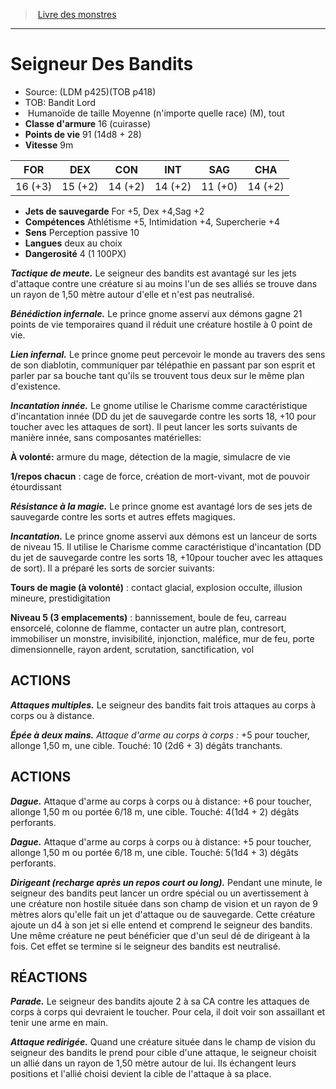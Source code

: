 ﻿> [Livre des monstres](tome_of_beasts.md)

---

# Seigneur Des Bandits

- Source: (LDM p425)(TOB p418)
- TOB: Bandit Lord
-  Humanoïde de taille Moyenne (n'importe quelle race) (M), tout
- **Classe d'armure** 16 (cuirasse)
- **Points de vie** 91 (14d8 + 28)
- **Vitesse** 9m

|FOR|DEX|CON|INT|SAG|CHA|
|---|---|---|---|---|---|
|16 (+3)|15 (+2)|14 (+2)|14 (+2)|11 (+0)|14 (+2)|

- **Jets de sauvegarde** For +5, Dex +4,Sag +2
- **Compétences** Athlétisme +5, Intimidation +4, Supercherie +4
- **Sens** Perception passive 10
- **Langues** deux au choix
- **Dangerosité** 4 (1 100PX)

**_Tactique de meute._** Le seigneur des bandits est avantagé sur les jets d'attaque contre une créature si au moins l'un de ses alliés se trouve dans un rayon de 1,50 mètre autour d'elle et n'est pas neutralisé.

**_Bénédiction infernale._** Le prince gnome asservi aux démons gagne 21 points de vie temporaires quand il réduit une créature hostile à 0 point de vie.

**_Lien infernal._** Le prince gnome peut percevoir le monde au travers des sens de son diablotin, communiquer par télépathie en passant par son esprit et parler par sa bouche tant qu'ils se trouvent tous deux sur le même plan d'existence.

**_Incantation innée._** Le gnome utilise le Charisme comme caractéristique d'incantation innée (DD du jet de sauvegarde contre les sorts 18, +10 pour toucher avec les attaques de sort). Il peut lancer les sorts suivants de manière innée, sans composantes matérielles:

**À volonté:** armure du mage, détection de la magie, simulacre de vie

**1/repos chacun** : cage de force, création de mort-vivant, mot de pouvoir étourdissant

**_Résistance à la magie._** Le prince gnome est avantagé lors de ses jets de sauvegarde contre les sorts et autres effets magiques.

**_Incantation._** Le prince gnome asservi aux démons est un lanceur de sorts de niveau 15. Il utilise le Charisme comme caractéristique d'incantation (DD du jet de sauvegarde contre les sorts 18, +10pour toucher avec les attaques de sort). Il a préparé les sorts de sorcier suivants:

**Tours de magie (à volonté)** : contact glacial, explosion occulte, illusion mineure, prestidigitation

**Niveau 5 (3 emplacements)** : bannissement, boule de feu, carreau ensorcelé, colonne de flamme, contacter un autre plan, contresort, immobiliser un monstre, invisibilité, injonction, maléfice, mur de feu, porte dimensionnelle, rayon ardent, scrutation, sanctification, vol

## ACTIONS

**_Attaques multiples._** Le seigneur des bandits fait trois attaques au corps à corps ou à distance.

**_Épée à deux mains._** _Attaque d'arme au corps à corps :_ +5 pour toucher, allonge 1,50 m, une cible. Touché: 10 (2d6 + 3) dégâts tranchants.

## ACTIONS

**_Dague._** Attaque d'arme au corps à corps ou à distance: +6 pour toucher, allonge 1,50 m ou portée 6/18 m, une cible. Touché: 4(1d4 + 2) dégâts perforants.

**_Dague._** Attaque d'arme au corps à corps ou à distance: +5 pour toucher, allonge 1,50 m ou portée 6/18 m, une cible. Touché: 5(1d4 + 3) dégâts perforants.

**_Dirigeant (recharge après un repos court ou long)._** Pendant une minute, le seigneur des bandits peut lancer un ordre spécial ou un avertissement à une créature non hostile située dans son champ de vision et un rayon de 9 mètres alors qu'elle fait un jet d'attaque ou de sauvegarde. Cette créature ajoute un d4 à son jet si elle entend et comprend le seigneur des bandits. Une même créature ne peut bénéficier que d'un seul dé de dirigeant à la fois. Cet effet se termine si le seigneur des bandits est neutralisé.

## RÉACTIONS

**_Parade._** Le seigneur des bandits ajoute 2 à sa CA contre les attaques de corps à corps qui devraient le toucher. Pour cela, il doit voir son assaillant et tenir une arme en main.

**_Attaque redirigée._** Quand une créature située dans le champ de vision du seigneur des bandits le prend pour cible d'une attaque, le seigneur choisit un allié dans un rayon de 1,50 mètre autour de lui. Ils échangent leurs positions et l'allié choisi devient la cible de l'attaque à sa place.

